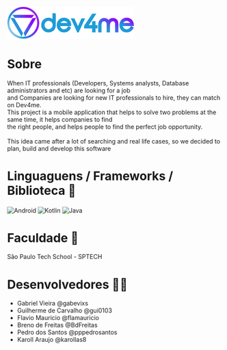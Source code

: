 ![Alt text](https://github.com/flamauricio/Dev4me/blob/main/Logo-Dev4Me/logo-dev4me.png "Logo")

# Sobre 
When IT professionals (Developers, Systems analysts, Database administrators and etc) are looking for a job <br>
and Companies are looking for new IT professionals to hire, they can match on Dev4me.<br>
This project is a mobile application that helps to solve two problems at the same time, it helps companies to find <br>
the right people, and helps people to find the perfect job opportunity.<br><br>
This idea came after a lot of searching and real life cases, so we decided to plan, build and develop this software<br>

# Linguaguens / Frameworks / Biblioteca 🚀
  <div align="left">
  <img align="center" alt="Android" height="120" width="170" src="https://cdn.jsdelivr.net/gh/devicons/devicon/icons/android/android-original.svg">
  <img align="center" alt="Kotlin" height="120" width="170" src="https://cdn.jsdelivr.net/gh/devicons/devicon/icons/kotlin/kotlin-original.svg">
  <img align="center" alt="Java" height="120" width="170" src="https://cdn.jsdelivr.net/gh/devicons/devicon/icons/java/java-original.svg">
  </div>
  
# Faculdade :school:
São Paulo Tech School - SPTECH

# Desenvolvedores :man_technologist:
- Gabriel Vieira @gabevixs
- Guilherme de Carvalho @gui0103
- Flavio Mauricio @flamauricio
- Breno de Freitas @BdFreitas
- Pedro dos Santos @pppedrosantos
- Karoll Araujo @karollas8
